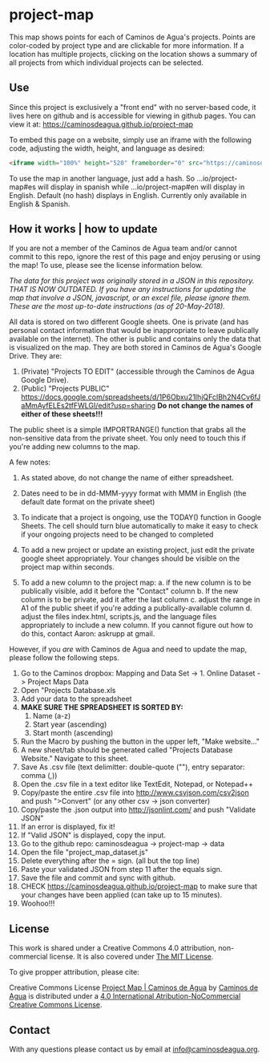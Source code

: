 # project-map
This map shows points for each of Caminos de Agua's projects. 
Points are color-coded by project type and are clickable for more information.
If a location has multiple projects, clicking on the location shows a summary of all projects from which individual projects can be selected. 

## Use
Since this project is exclusively a "front end" with no server-based code, it lives here on github and is accessible for viewing in github pages. You can view it at: https://caminosdeagua.github.io/project-map

To embed this page on a website, simply use an iframe with the following code, adjusting the width, height, and language as desired:

```html
<iframe width="100%" height="520" frameborder="0" src="https://caminosdeagua.github.io/project-map#en" allowfullscreen webkitallowfullscreen mozallowfullscreen oallowfullscreen msallowfullscreen></iframe>
```

To use the map in another language, just add a hash. So ...io/project-map#es will display in spanish while ...io/project-map#en will display in English. Default (no hash) displays in English. Currently only available in English & Spanish.

## How it works | how to update
If you are not a member of the Caminos de Agua team and/or cannot commit to this repo, ignore the rest of this page and enjoy perusing or using the map! To use, please see the license information below. 

*The data for this project was originally stored in a JSON in this repository. THAT IS NOW OUTDATED. If you have any instructions for updating the map that involve a JSON, javascript, or an excel file, please ignore them. These are the most up-to-date instructions (as of 20-May-2018).*

All data is stored on two different Google sheets. One is private (and has personal contact information that would be inappropriate to leave publically available on the internet). The other is public and contains only the data that is visualized on the map. They are both stored in Caminos de Agua's Google Drive. They are:

1. (Private) "Projects TO EDIT" (accessible through the Caminos de Agua Google Drive). 
2. (Public) "Projects PUBLIC" https://docs.google.com/spreadsheets/d/1P6Obxu21IhjQFcIBh2N4Cv6fJaMmAyfELEs2tfFWLGI/edit?usp=sharing
**Do not change the names of either of these sheets!!!**

The public sheet is a simple IMPORTRANGE() function that grabs all the non-sensitive data from the private sheet. You only need to touch this if you're adding new columns to the map. 

A few notes:
1. As stated above, do not change the name of either spreadsheet.

2. Dates need to be in dd-MMM-yyyy format with MMM in English (the default date format on the private sheet)

3. To indicate that a project is ongoing, use the TODAY() function in Google Sheets. The cell should turn blue automatically to make it easy to check if your ongoing projects need to be changed to completed

4. To add a new project or update an existing project, just edit the private google sheet appropriately. Your changes should be visible on the project map within seconds. 

5. To add a new column to the project map:
    a. if the new column is to be publically visible, add it before the "Contact" column
    b. If the new column is to be private, add it after the last column
    c. adjust the range in A1 of the public sheet if you're adding a publically-available column
    d. adjust the files index.html, scripts.js, and the language files appropriately to include a new column. If you cannot figure out how to do this, contact Aaron: askrupp at gmail. 
    




However, if you *are* with Caminos de Agua and need to update the map, please follow the following steps.
1. Go to the Caminos dropbox: Mapping and Data Set -> 1. Online Dataset -> Project Maps Data 
2. Open "Projects Database.xls
3. Add your data to the spreadsheet
4. **MAKE SURE THE SPREADSHEET IS SORTED BY:**
    1. Name (a-z)
    1. Start year (ascending)
    1. Start month (ascending)
5. Run the Macro by pushing the button in the upper left, "Make website..."
6. A new sheet/tab should be generated called "Projects Database Website." Navigate to this sheet.
7. Save As .csv file (text delimitter: double-quote (""), entry separator: comma (,))
7. Open the .csv file in a text editor like TextEdit, Notepad, or Notepad++
8. Copy/paste the entire .csv file into http://www.csvjson.com/csv2json and push ">Convert" (or any other csv -> json converter)
9. Copy/paste the .json output into http://jsonlint.com/ and push "Validate JSON"
10. If an error is displayed, fix it! 
11. If "Valid JSON" is displayed, copy the input.
12. Go to the github repo: caminosdeagua -> project-map -> data
13. Open the file "project_map_dataset.js"
14. Delete everything after the = sign. (all but the top line)
15. Paste your validated JSON from step 11 after the equals sign.
16. Save the file and commit and sync with github.
17. CHECK https://caminosdeagua.github.io/project-map to make sure that your changes have been applied (can take up to 15 minutes).
18. Woohoo!!!

## License
This work is shared under a Creative Commons 4.0 attribution, non-commercial license. It is also covered under [The MIT License](https://opensource.org/licenses/MIT). 

To give propper attribution, please cite:

Creative Commons License
[Project Map | Caminos de Agua](https://caminosdeagua.github.io/project-map) by [Caminos de Agua](https://www.caminosdeagua.org) is distributed under a [4.0 International Atribution-NoCommercial Creative Commons License](https://creativecommons.org/share-your-work/licensing-types-examples/).

## Contact
With any questions please contact us by email at info@caminosdeagua.org. 
